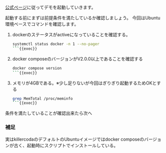 [公式ページ](https://opentelemetry.io/docs/demo/docker-deployment/)に従ってデモを起動していきます。

起動する前にまずは前提条件を満たしているか確認しましょう。
今回はUbuntu環境ベースでコマンドを確認します。

1. dockerのステータスがactiveになっていることを確認する。

    ```bash
    systemctl status docker -n 1 --no-pager
    ```{{exec}}

1. docker composeのバージョンがV2.0.0以上であることを確認する

    ```bash
    docker compose version
    ```{{exec}}

1. メモリが4GBである。※少し足りないが今回はぎりぎり起動するためOKとする

    ```bash
    grep MemTotal /proc/meminfo
    ```{{exec}}

条件を満たしていることが確認出来たら次へ

### 補足

実はkillercodaのデフォルトのUbuntuイメージではdocker composeのバージョンが古く、起動時にスクリプトでインストールしている。